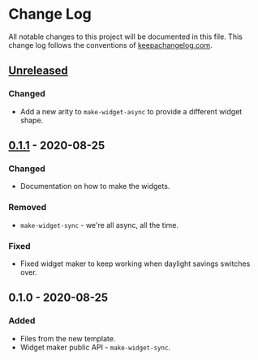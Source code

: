 # Change Log
All notable changes to this project will be documented in this file. This change log follows the conventions of [keepachangelog.com](http://keepachangelog.com/).

## [Unreleased]
### Changed
- Add a new arity to `make-widget-async` to provide a different widget shape.

## [0.1.1] - 2020-08-25
### Changed
- Documentation on how to make the widgets.

### Removed
- `make-widget-sync` - we're all async, all the time.

### Fixed
- Fixed widget maker to keep working when daylight savings switches over.

## 0.1.0 - 2020-08-25
### Added
- Files from the new template.
- Widget maker public API - `make-widget-sync`.

[Unreleased]: https://github.com/your-name/clj-rs/compare/0.1.1...HEAD
[0.1.1]: https://github.com/your-name/clj-rs/compare/0.1.0...0.1.1
